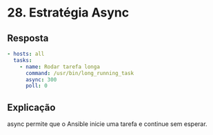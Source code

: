 # 28. Estratégia Async

## Resposta

```yaml
- hosts: all
  tasks:
    - name: Rodar tarefa longa
      command: /usr/bin/long_running_task
      async: 300
      poll: 0
```

## Explicação
async permite que o Ansible inicie uma tarefa e continue sem esperar.
